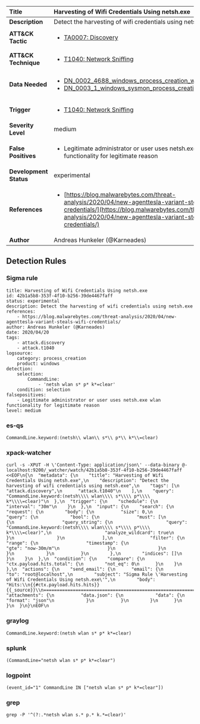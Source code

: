| Title                    | Harvesting of Wifi Credentials Using netsh.exe       |
|:-------------------------|:------------------|
| **Description**          | Detect the harvesting of wifi credentials using netsh.exe |
| **ATT&amp;CK Tactic**    |  <ul><li>[TA0007: Discovery](https://attack.mitre.org/tactics/TA0007)</li></ul>  |
| **ATT&amp;CK Technique** | <ul><li>[T1040: Network Sniffing](https://attack.mitre.org/techniques/T1040)</li></ul>  |
| **Data Needed**          | <ul><li>[DN_0002_4688_windows_process_creation_with_commandline](../Data_Needed/DN_0002_4688_windows_process_creation_with_commandline.md)</li><li>[DN_0003_1_windows_sysmon_process_creation](../Data_Needed/DN_0003_1_windows_sysmon_process_creation.md)</li></ul>  |
| **Trigger**              | <ul><li>[T1040: Network Sniffing](../Triggers/T1040.md)</li></ul>  |
| **Severity Level**       | medium |
| **False Positives**      | <ul><li>Legitimate administrator or user uses netsh.exe wlan functionality for legitimate reason</li></ul>  |
| **Development Status**   | experimental |
| **References**           | <ul><li>[https://blog.malwarebytes.com/threat-analysis/2020/04/new-agenttesla-variant-steals-wifi-credentials/](https://blog.malwarebytes.com/threat-analysis/2020/04/new-agenttesla-variant-steals-wifi-credentials/)</li></ul>  |
| **Author**               | Andreas Hunkeler (@Karneades) |


## Detection Rules

### Sigma rule

```
title: Harvesting of Wifi Credentials Using netsh.exe
id: 42b1a5b8-353f-4f10-b256-39de4467faff
status: experimental
description: Detect the harvesting of wifi credentials using netsh.exe
references:
    - https://blog.malwarebytes.com/threat-analysis/2020/04/new-agenttesla-variant-steals-wifi-credentials/
author: Andreas Hunkeler (@Karneades)
date: 2020/04/20
tags:
    - attack.discovery
    - attack.t1040
logsource:
    category: process_creation
    product: windows
detection:
    selection:
        CommandLine:
            - 'netsh wlan s* p* k*=clear'
    condition: selection
falsepositives:
    - Legitimate administrator or user uses netsh.exe wlan functionality for legitimate reason
level: medium

```





### es-qs
    
```
CommandLine.keyword:(netsh\\ wlan\\ s*\\ p*\\ k*\\=clear)
```


### xpack-watcher
    
```
curl -s -XPUT -H \'Content-Type: application/json\' --data-binary @- localhost:9200/_watcher/watch/42b1a5b8-353f-4f10-b256-39de4467faff <<EOF\n{\n  "metadata": {\n    "title": "Harvesting of Wifi Credentials Using netsh.exe",\n    "description": "Detect the harvesting of wifi credentials using netsh.exe",\n    "tags": [\n      "attack.discovery",\n      "attack.t1040"\n    ],\n    "query": "CommandLine.keyword:(netsh\\\\ wlan\\\\ s*\\\\ p*\\\\ k*\\\\=clear)"\n  },\n  "trigger": {\n    "schedule": {\n      "interval": "30m"\n    }\n  },\n  "input": {\n    "search": {\n      "request": {\n        "body": {\n          "size": 0,\n          "query": {\n            "bool": {\n              "must": [\n                {\n                  "query_string": {\n                    "query": "CommandLine.keyword:(netsh\\\\ wlan\\\\ s*\\\\ p*\\\\ k*\\\\=clear)",\n                    "analyze_wildcard": true\n                  }\n                }\n              ],\n              "filter": {\n                "range": {\n                  "timestamp": {\n                    "gte": "now-30m/m"\n                  }\n                }\n              }\n            }\n          }\n        },\n        "indices": []\n      }\n    }\n  },\n  "condition": {\n    "compare": {\n      "ctx.payload.hits.total": {\n        "not_eq": 0\n      }\n    }\n  },\n  "actions": {\n    "send_email": {\n      "email": {\n        "to": "root@localhost",\n        "subject": "Sigma Rule \'Harvesting of Wifi Credentials Using netsh.exe\'",\n        "body": "Hits:\\n{{#ctx.payload.hits.hits}}{{_source}}\\n================================================================================\\n{{/ctx.payload.hits.hits}}",\n        "attachments": {\n          "data.json": {\n            "data": {\n              "format": "json"\n            }\n          }\n        }\n      }\n    }\n  }\n}\nEOF\n
```


### graylog
    
```
CommandLine.keyword:(netsh wlan s* p* k*=clear)
```


### splunk
    
```
(CommandLine="netsh wlan s* p* k*=clear")
```


### logpoint
    
```
(event_id="1" CommandLine IN ["netsh wlan s* p* k*=clear"])
```


### grep
    
```
grep -P '^(?:.*netsh wlan s.* p.* k.*=clear)'
```



